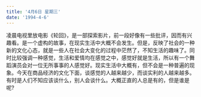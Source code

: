 ```yaml
---
title: '4月6日 星期三'
date: '1994-4-6'
---
```


凌晨电视里放电影《轮回》，是一部探索影片，前一段好像有一些批评，因而有兴趣看。是一个虚构的故事，在现实生活中大概不会发生。但是，反映了社会的一种新的文化心态，就是一些人在社会大变化的过程中茫然了，不知生活的趣味了。同时比较强调一种感觉，生活和爱情均在感觉之中，感觉好就是生活，所以有一个舞蹈演员会对一位无所事事的人感觉好。现实生活中大概有，但不会是一种普遍的现象。今天在商品经济的文化下面，谈感觉的人越来越少，而谈实利的人越来越多。有时是人们不知应该谈什么，别人会谈什么。大概正直的人总是有的，但是谁是呢?

